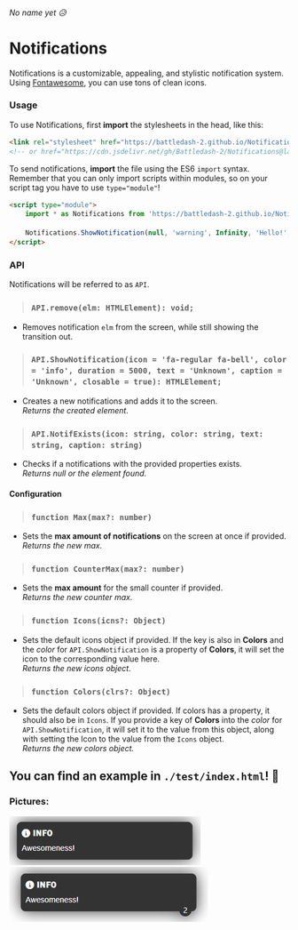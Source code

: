 ###### No name yet 😥

# Notifications

Notifications is a customizable, appealing, and stylistic notification system.<br/>
Using [Fontawesome](https://fontawesome.com/), you can use tons of clean icons.

### Usage

To use Notifications, first **import** the stylesheets in the head, like this:

```html
<link rel="stylesheet" href="https://battledash-2.github.io/Notifications/src/styles.css" />
<!-- or href="https://cdn.jsdelivr.net/gh/Battledash-2/Notifications@latest/src/styles.css" /> -->
```

To send notifications, **import** the file using the ES6 `import` syntax. Remember that you can only import scripts within modules, so on your script tag you have to use `type="module"`!

```html
<script type="module">
	import * as Notifications from 'https://battledash-2.github.io/Notifications/src/script.js'; // or 'https://cdn.jsdelivr.net/gh/Battledash-2/Notifications@latest/src/script.js';

	Notifications.ShowNotification(null, 'warning', Infinity, 'Hello!', 'INFO');
</script>
```

### API

Notifications will be referred to as `API`.

> ### `API.remove(elm: HTMLElement): void;`

-   Removes notification `elm` from the screen, while still showing the transition out.

> ### `API.ShowNotification(icon = 'fa-regular fa-bell', color = 'info', duration = 5000, text = 'Unknown', caption = 'Unknown', closable = true): HTMLElement;`

-   Creates a new notifications and adds it to the screen.<br/> _Returns the created element._

> ### `API.NotifExists(icon: string, color: string, text: string, caption: string)`

-   Checks if a notifications with the provided properties exists.<br/>_Returns null or the element found._

#### Configuration

> ### `function Max(max?: number)`

-   Sets the **max amount of notifications** on the screen at once if provided.<br />_Returns the new max._

> ### `function CounterMax(max?: number)`

-   Sets the **max amount** for the small counter if provided.<br />_Returns the new counter max._

> ### `function Icons(icns?: Object)`

-   Sets the default icons object if provided. If the key is also in **Colors** and the _color_ for `API.ShowNotification` is a property of **Colors**, it will set the icon to the corresponding value here.<br />_Returns the new icons object._

> ### `function Colors(clrs?: Object)`

-   Sets the default colors object if provided. If colors has a property, it should also be in `Icons`. If you provide a key of **Colors** into the _color_ for `API.ShowNotification`, it will set it to the value from this object, along with setting the Icon to the value from the `Icons` object.<br />_Returns the new colors object._

## You can find an example in `./test/index.html`! 🧪

### Pictures:<br/>

![example picture](https://github.com/Battledash-2/Notifications/blob/c49ee8d31e883fd284072598e3728303b966e133/screenshots/screenshot0.png)<br/>
![example picture](https://github.com/Battledash-2/Notifications/blob/c49ee8d31e883fd284072598e3728303b966e133/screenshots/screenshot1.png)
